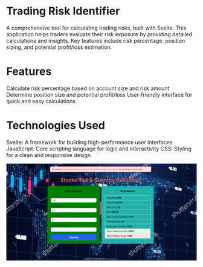 # Trading Risk Identifier

A comprehensive tool for calculating trading risks, built with Svelte. This application helps traders evaluate their risk exposure by providing detailed calculations and insights. Key features include risk percentage, position sizing, and potential profit/loss estimation.

# Features
Calculate risk percentage based on account size and risk amount
Determine position size and potential profit/loss
User-friendly interface for quick and easy calculations

# Technologies Used
Svelte: A framework for building high-performance user interfaces
JavaScript: Core scripting language for logic and interactivity
CSS: Styling for a clean and responsive design

![Image1](public/images/Image1.png)
